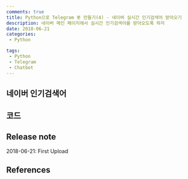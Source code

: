 ```yaml
---
comments: true
title: Python으로 Telegram 봇 만들기(4) - 네이버 실시간 인기검색어 받아오기
description: 네이버 메인 페이지에서 실시간 인기검색어를 받아오도록 하자
date: 2018-06-21
categories:
 - Python

tags:
 - Python
 - Telegram
 - Chatbot
---
```


## 네이버 인기검색어

## 코드



## Release note
2018-06-21: First Upload
## References